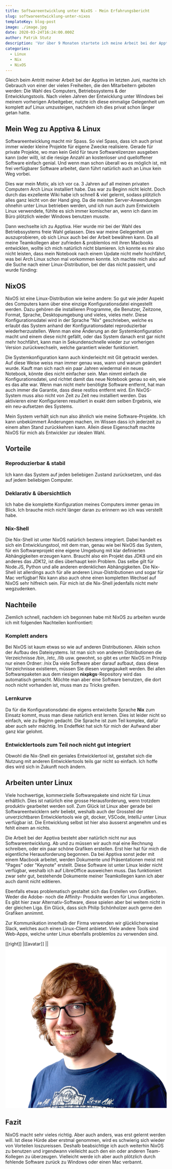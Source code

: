```yaml
---
title: Softwareentwicklung unter NixOS - Mein Erfahrungsbericht
slug: softwareentwicklung-unter-nixos
templateKey: blog-post
image: ./image.jpg
date: 2020-03-24T16:24:00.000Z
author: Patrik Stutz
description: 'Vor über 9 Monaten startete ich meine Arbeit bei der Apptiva. Und gleichzeitig auch mein Experiment mit NixOS.'
categories:
  - Linux
  - Nix
  - NixOS
---
```


Gleich beim Antritt meiner Arbeit bei der Apptiva im letzten Juni, machte ich Gebrauch von einer der vielen Freiheiten, die den Mitarbeitern geboten werden: Die Wahl des Computers, Betriebssystems & der Entwicklungstools. Nach vielen Jahren der Entwicklung unter Windows bei meinem vorherigen Arbeitgeber, nutzte ich diese einmalige Gelegenheit um komplett auf Linux umzusteigen, nachdem ich dies privat schon länger getan hatte.

## Mein Weg zu Apptiva & Linux

Softwareentwicklung macht mir Spass. So viel Spass, dass ich auch privat immer wieder kleine Projekte für eigene Zwecke realisiere. Gerade für private Projekte, wo man kein Geld für teure Softwarelizenzen ausgeben kann (oder will), ist die riesige Anzahl an kostenloser und quelloffener Software einfach genial. Und wenn man schon überall wo es möglich ist, mit frei verfügbarer Software arbeitet, dann führt natürlich auch an Linux kein Weg vorbei.

Dies war mein Motiv, als ich vor ca. 3 Jahren auf all meinen privaten Computern Arch Linux installiert habe. Das war zu Beginn nicht leicht. Doch durch das exzellente Wiki habe ich schnell & viel gelernt, sodass plötzlich alles ganz leicht von der Hand ging. Da die meisten Server-Anwendungen ohnehin unter Linux betrieben werden, und ich nun auch zum Entwickeln Linux verwendete, fühlte es sich immer komischer an, wenn ich dann im Büro plötzlich wieder Windows benutzen musste.

Dann wechselte ich zu Apptiva. Hier wurde mir bei der Wahl des Betriebssystems freie Wahl gelassen. Dies war meine Gelegenheit um auszuprobieren, ob sich Linux auch bei der Arbeit bewähren kann. Da all meine Teamkollegen aber zufrieden & problemlos mit ihren Macbooks entwicklen, wollte ich mich natürlich nicht blamieren. Ich konnte es mir also nicht leisten, dass mein Notebook nach einem Update nicht mehr hochfährt, was bei Arch Linux schon mal vorkommen konnte. Ich machte mich also auf die Suche nach einer Linux-Distribution, bei der das nicht passiert, und wurde fünding:

## NixOS

NixOS ist eine Linux-Distribution wie keine andere: So gut wie jeder Aspekt des Computers kann über eine einzige Konfigurationsdatei eingestellt werden. Dazu gehören die installieren Programme, die Benutzer, Zeitzone, Format, Sprache, Desktopumgebung und vieles, vieles mehr. Diese Konfigurationsdatei wird in der Sprache "Nix" geschrieben, welche es erlaubt das System anhand der Konfigurationsdatei reproduzierbar wiederherzustellen. Wenn man eine Änderung an der Systemkonfiguration macht und einem diese nicht gefällt, oder das System danach erst gar nicht mehr hochfährt, kann man in Sekundenschnelle wieder zur vorherigen Version zurückwechseln, welche garantiert wieder funktioniert.

Die Systemkonfiguration kann auch kinderleicht mit Git getrackt werden. Auf diese Weise weiss man immer genau was, wann und warum geändert wurde. Kauft man sich nach ein paar Jahren wiedermal ein neues Notebook, könnte dies nicht einfacher sein. Man nimmt einfach die Konfigurationsdatei, und richtet damit das neue Notebook genau so ein, wie es das alte war. Wenn man nicht mehr benötigte Software entfernt, hat man auch immer die Garantie, dass diese restlos entfernt wird. Ein NixOS-System muss also nicht von Zeit zu Zeit neu installiert werden. Das aktivieren einer Konfigurieren resultiert in exakt dem selben Ergebnis, wie ein neu-aufsetzen des Systems.

Mein System verhält sich nun also ähnlich wie meine Software-Projekte. Ich kann unbekümmert Änderungen machen, im Wissen dass ich jederzeit zu einem alten Stand zurückkehren kann. Allein diese Eigenschaft machte NixOS für mich als Entwickler zur idealen Wahl.

## Vorteile

### Reproduzierbar & stabil

Ich kann das System auf jeden beliebigen Zustand zurücksetzen, und das auf jedem beliebigen Computer.

### Deklarativ & übersichtlich

Ich habe die komplette Konfiguration meines Computers immer genau im Blick. Ich brauche mich nicht länger daran zu erinnern wo ich was verstellt habe.

### Nix-Shell

Die Nix-Shell ist unter NixOS natürlich bestens integriert. Dabei handelt es sich ein Entwicklungstool, mit dem man, genau wie bei NixOS das System, für ein Softwareprojekt eine eigene Umgebung mit klar definierten Abhängigkeiten erzeugen kann. Braucht also ein Projekt das JDK8 und ein anderes das JDK12, ist dies überhaupt kein Problem. Das selbe gilt für Node.JS, Python und alle anderen erdenklichen Abhängigkeiten. Die Nix-Shell ist allerdings auch für alle anderen Linux-Distributionen und sogar für Mac verfügbar! Nix kann also auch ohne einen kompletten Wechsel auf NixOS sehr hilfreich sein. Für mich ist die Nix-Shell jedenfalls nicht mehr wegzudenken.

## Nachteile

Ziemlich schnell, nachdem ich begonnen habe mit NixOS zu arbeiten wurde ich mit folgenden Nachteilen konfrontiert:

### Komplett anders

Bei NixOS ist kaum etwas so wie auf anderen Distributionen. Allein schon der Aufbau des Dateisystems. Ist man sich von anderen Distributionen die Verzeichnisse /bin, /etc, /lib usw. gewohnt, so gibt es unter NixOS im Prinzip nur einen Ordner: /nix
Da viele Software aber darauf aufbaut, dass diese Verzeichnisse existieren, müssen Sie diesen vorgegaukelt werden. Bei allen Softwarepaketen aus dem riesigen **nixpkgs**-Repository wird das automatisch gemacht. Möchte man aber eine Software benutzen, die dort noch nicht vorhanden ist, muss man zu Tricks greifen.

### Lernkurve

Da für die Konfigurationsdatei die eigens entwickelte Sprache **Nix** zum Einsatz kommt, muss man diese natürlich erst lernen. Dies ist leider nicht so einfach, wie zu Beginn gedacht. Die Sprache ist zum Teil komplex, dafür aber auch sehr mächtig.
Im Endeffekt hat sich für mich der Aufwand aber ganz klar gelohnt.

### Entwicklertools zum Teil noch nicht gut integriert

Obwohl die Nix-Shell ein geniales Entwicklertool ist, gestaltet sich die Nutzung mit anderen Entwicklertools teils gar nicht so einfach. Ich hoffe dies wird sich in Zukunft noch ändern.

## Arbeiten unter Linux

Viele hochwertige, kommerzielle Softwarepakete sind nicht für Linux erhältlich. Dies ist natürlich eine grosse Herausforderung, wenn trotzdem produktiv gearbeitet werden soll. Zum Glück ist Linux aber gerade bei Softwareentwicklern sehr beliebt, weshalb auch der Grossteil der unverzichtbaren Entwicklertools wie git, docker, VSCode, IntelliJ unter Linux verfügbar ist. Die Entwicklung selbst ist hier also äusserst angenehm und es fehlt einem an nichts.

Die Arbeit bei der Apptiva besteht aber natürlich nicht nur aus Softwareentwicklung. Ab und zu müssen wir auch mal eine Rechnung schreiben, oder ein paar schöne Grafiken erstellen. Erst hier hat für mich die eigentliche Herausforderung begonnen. Da bei Apptiva sonst jeder mit einem Macbook arbeitet, werden Dokumente und Präsentationen meist mit "Pages" oder "Keynote" erstellt. Diese Software ist unter Linux leider nicht verfügbar, weshalb ich auf LibreOffice ausweichen muss. Das funktioniert zwar sehr gut, bestehende Dokumente meiner Teamkollegen kann ich aber auch damit nicht editieren.

Ebenfalls etwas problematisch gestaltet sich das Erstellen von Grafiken. Weder die Adobe- noch die Affinity- Produkte werden für Linux angeboten. Es gibt hier zwar Alternativ-Software, diese spielen aber bei weitem nicht in der gleichen Liga. Ein Glück, dass sich Philip Schönholzer auch gerne den Grafiken annimmt.

Zur Kommunikation innerhalb der Firma verwenden wir glücklicherweise Slack, welches auch einen Linux-Client anbietet. Viele andere Tools sind Web-Apps, welche unter Linux ebenfalls problemlos zu verwenden sind.

[[right]]
|[[avatar]]
||![Patrik Stutz](../../data/employees/patrik-stutz/patrik-stutz-prev.jpg)

## Fazit

NixOS macht sehr vieles richtig. Aber auch anders, was erst gelernt werden will. Ist diese Hürde aber erstmal genommen, wird es schwierig sich wieder von Vorteilen loszureissen. Deshalb beabsichtige ich auch weiterhin NixOS zu benutzen und irgendwann vielleicht auch den ein oder anderen Team-Kollegen zu überzeugen. Vielleicht werde ich aber auch plötzlich durch fehlende Software zurück zu Windows oder einen Mac verbannt.
